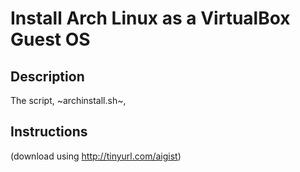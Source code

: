 # Install Arch Linux as a VirtualBox Guest OS #

## Description ##
The script, ~archinstall.sh~,

## Instructions ##

   (download using http://tinyurl.com/aigist)
